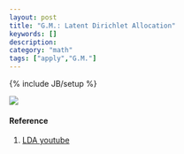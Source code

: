 ```yaml
---
layout: post
title: "G.M.: Latent Dirichlet Allocation"
keywords: [] 
description: 
category: "math"
tags: ["apply","G.M."]
---
```

{% include JB/setup %}



<img src="{{IMAGE_PATH}}/LDA.png" height="" width="" />



#### Reference
1. [LDA youtube](https://www.youtube.com/watch?v=T05t-SqKArY)
